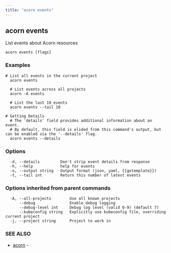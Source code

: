 ```yaml
---
title: "acorn events"
---
```

## acorn events

List events about Acorn resources

```
acorn events [flags]
```

### Examples

```
# List all events in the current project
  acorn events

  # List events across all projects
  acorn -A events

  # List the last 10 events 
  acorn events --tail 10

# Getting Details 
  # The 'details' field provides additional information about an event.
  # By default, this field is elided from this command's output, but can be enabled via the '--details' flag.
  acorn events --details

```

### Options

```
  -d, --details         Don't strip event details from response
  -h, --help            help for events
  -o, --output string   Output format (json, yaml, {{gotemplate}})
  -t, --tail int        Return this number of latest events
```

### Options inherited from parent commands

```
  -A, --all-projects        Use all known projects
      --debug               Enable debug logging
      --debug-level int     Debug log level (valid 0-9) (default 7)
      --kubeconfig string   Explicitly use kubeconfig file, overriding current project
  -j, --project string      Project to work in
```

### SEE ALSO

* [acorn](acorn.md)	 - 

